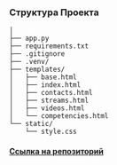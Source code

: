 ### Cтруктура Проекта

```my_flask_app/
│
├── app.py
├── requirements.txt
├── .gitignore
├── .venv/
├── templates/
│   ├── base.html
│   ├── index.html
│   ├── contacts.html
│   ├── streams.html
│   ├── videos.html
│   └── competencies.html
└── static/
    └── style.css
```
#### [Ссылка на репозиторий](https://github.com/eeminov1995/NgenixProject)